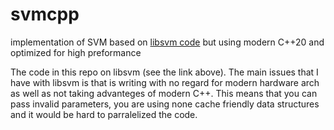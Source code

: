 # svmcpp
implementation of SVM based on [libsvm code](https://www.csie.ntu.edu.tw/~cjlin/libsvm/) but using modern C++20 and optimized for high preformance

The code in this repo on libsvm (see the link above). 
The main issues that I have with libsvm is that is writing with no regard for modern hardware arch as well as not taking advanteges of modern C++. 
This means that you can pass invalid parameters, you are using none cache friendly data structures and it would be hard to parralelized the code.
